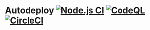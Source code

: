 # Autodeploy [![Node.js CI](https://github.com/rayotoo/Autodeploy/actions/workflows/node.js.yml/badge.svg)](https://github.com/rayotoo/Autodeploy/actions/workflows/node.js.yml) [![CodeQL](https://github.com/rayotoo/Autodeploy/actions/workflows/codeql.yml/badge.svg)](https://github.com/rayotoo/Autodeploy/actions/workflows/codeql.yml) [![CircleCI](https://dl.circleci.com/status-badge/img/gh/rayotoo/Autodeploy/tree/main.svg?style=svg)](https://dl.circleci.com/status-badge/redirect/gh/rayotoo/Autodeploy/tree/main)
